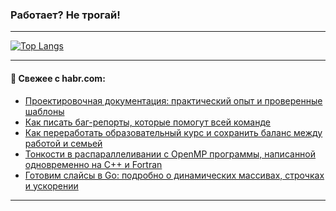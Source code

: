 ### Работает? Не трогай!

---
<!--
#### 🛠️ Technical stack:

![Java](https://img.shields.io/badge/Java-informational?logo=Oracle&style=flat&logoColor=white&color=FF4500)
![Kotlin](https://img.shields.io/badge/Kotlin-informational?logo=Kotlin&style=flat&logoColor=white&color=774D97)
![TS](https://img.shields.io/badge/TypeScript-informational?logo=typeScript&style=flat&logoColor=black&color=017acc)
![Python](https://img.shields.io/badge/Python-informational?logo=Python&style=flat&logoColor=black&color=ffdd54) <br>
![Spring](https://img.shields.io/badge/Spring-informational?logo=Spring&style=flat&logoColor=white&color=6DB33F) 
![SpringBoot](https://img.shields.io/badge/SpringBoot-informational?logo=SpringBoot&style=flat&logoColor=white&color=6DB33F)
![Nest](https://img.shields.io/badge/NestJS-informational?logo=NestJS&style=flat&logoColor=white&color=E0234E) 
![NodeJS](https://img.shields.io/badge/NodeJS-informational?logo=node.js&style=flat&logoColor=white&color=70A760)<br>
![PostgreSQL](https://img.shields.io/badge/PostgreSQL-informational?logo=PostgreSQL&style=flat&logoColor=white&color=DAA520)
![MongoDB](https://img.shields.io/badge/MongoDB-informational?logo=MongoDB&style=flat&logoColor=white&color=870000)
![Apache](https://img.shields.io/badge/Apache-informational?logo=apache&style=flat&logoColor=white&color=f74e28)

___ 
-->

<!--- #### 🛠️ : --->

[![Top Langs](https://github-readme-stats-82jvfl3w3-advtsettinggmailcoms-projects.vercel.app/api/top-langs/?username=zloylis&langs_count=10&hide_title=true&title_color=e6edf3&size_weight=0.5&count_weight=0.5&layout=compact&hide_progress=true&hide_border=true&theme=dracula)](https://github.com/zloylis)

<!---


####  :octocat:&nbsp;&nbsp; Статистика:

![GitHub stats](https://github-readme-stats-u2qms2cxw-advtsettinggmailcoms-projects.vercel.app/api?username=zloylis&show_icons=true&hide_border=true&theme=dracula&title_color=e6edf3&include_all_commits=true&count_private=true&hide_rank=false&hide_title=true&rank_icon=github)
-->
---

#### 💬 Свежее с habr.com:

<!-- BLOG-POST-LIST:START -->
- [Проектировочная документация: практический опыт и проверенные шаблоны](https://habr.com/ru/companies/sportmaster_lab/articles/875036/?utm_source=habrahabr&utm_medium=rss&utm_campaign=875036)
- [Как писать баг-репорты, которые помогут всей команде](https://habr.com/ru/companies/itfb/articles/875356/?utm_source=habrahabr&utm_medium=rss&utm_campaign=875356)
- [Как переработать образовательный курс и сохранить баланс между работой и семьей](https://habr.com/ru/companies/naumen/articles/875292/?utm_source=habrahabr&utm_medium=rss&utm_campaign=875292)
- [Тонкости в распараллеливании с OpenMP программы, написанной одновременно на C++ и Fortran](https://habr.com/ru/articles/875334/?utm_source=habrahabr&utm_medium=rss&utm_campaign=875334)
- [Готовим слайсы в Go: подробно о динамических массивах, строчках и ускорении](https://habr.com/ru/companies/yadro/articles/874480/?utm_source=habrahabr&utm_medium=rss&utm_campaign=874480)
<!-- BLOG-POST-LIST:END -->

---
